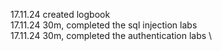 17.11.24 created logbook \
17.11.24 30m, completed the sql injection labs \
17.11.24 30m, completed the authentication labs \
